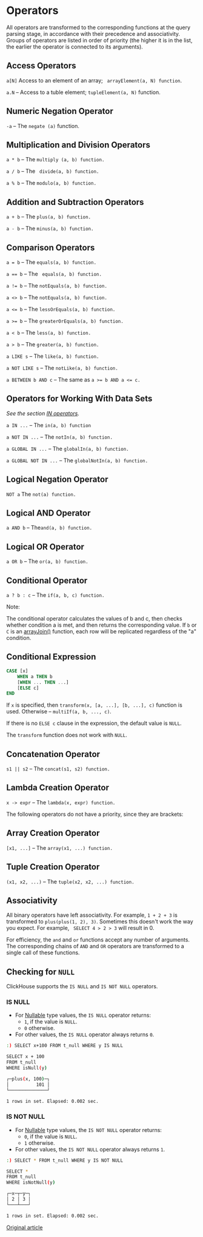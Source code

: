 # Operators

All operators are transformed to the corresponding functions at the query parsing stage, in accordance with their precedence and associativity.
Groups of operators are listed in order of priority (the higher it is in the list, the earlier the operator is connected to its arguments).

## Access Operators

`a[N]`  Access to an element of an array; ` arrayElement(a, N) function`.

`a.N` – Access to a tuble element; `tupleElement(a, N)` function.

## Numeric Negation Operator

`-a`  – The `negate (a)` function.

## Multiplication and Division Operators

`a * b`  – The `multiply (a, b) function.`

`a / b`  – The ` divide(a, b) function.`

`a % b` – The `modulo(a, b) function.`

## Addition and Subtraction Operators

`a + b` – The `plus(a, b) function.`

`a - b`  – The `minus(a, b) function.`

## Comparison Operators

`a = b` – The `equals(a, b) function.`

`a == b` – The ` equals(a, b) function.`

`a != b` – The `notEquals(a, b) function.`

`a <> b` – The `notEquals(a, b) function.`

`a <= b` – The `lessOrEquals(a, b) function.`

`a >= b` – The `greaterOrEquals(a, b) function.`

`a < b` – The `less(a, b) function.`

`a > b` – The `greater(a, b) function.`

`a LIKE s` – The `like(a, b) function.`

`a NOT LIKE s` – The `notLike(a, b) function.`

`a BETWEEN b AND c` – The same as `a >= b AND a <= c.`

## Operators for Working With Data Sets

*See the section [IN operators](select.md/).*

`a IN ...` – The `in(a, b) function`

`a NOT IN ...` – The `notIn(a, b) function.`

`a GLOBAL IN ...` – The `globalIn(a, b) function.`

`a GLOBAL NOT IN ...` – The `globalNotIn(a, b) function.`

## Logical Negation Operator

`NOT a` The `not(a) function.`

## Logical AND Operator

`a AND b` – The`and(a, b) function.`

## Logical OR Operator

`a OR b` – The `or(a, b) function.`

## Conditional Operator

`a ? b : c` – The `if(a, b, c) function.`

Note:

The conditional operator calculates the values of b and c, then checks whether condition a is met, and then returns the corresponding value. If `b` or `C` is an [arrayJoin()](functions/array_join.md#functions_arrayjoin) function, each row will be replicated regardless of the "a" condition.

<a name="operator_case"><a>

## Conditional Expression

``` sql
CASE [x]
    WHEN a THEN b
    [WHEN ... THEN ...]
    [ELSE c]
END
```

If `x` is specified, then `transform(x, [a, ...], [b, ...], c)` function is used. Otherwise – `multiIf(a, b, ..., c)`.

If there is no `ELSE c` clause in the expression, the default value is `NULL`.

The `transform` function does not work with `NULL`.

## Concatenation Operator

`s1 || s2` – The `concat(s1, s2) function.`

## Lambda Creation Operator

`x -> expr` – The `lambda(x, expr) function.`

The following operators do not have a priority, since they are brackets:

## Array Creation Operator

`[x1, ...]` – The `array(x1, ...) function.`

## Tuple Creation Operator

`(x1, x2, ...)` – The `tuple(x2, x2, ...) function.`

## Associativity

All binary operators have left associativity. For example, `1 + 2 + 3` is transformed to `plus(plus(1, 2), 3)`.
Sometimes this doesn't work the way you expect. For example, ` SELECT 4 > 2 > 3`  will result in 0.

For efficiency, the `and` and `or` functions accept any number of arguments. The corresponding chains of `AND` and `OR` operators are transformed to a single call of these functions.

## Checking for `NULL`

ClickHouse supports the `IS NULL` and `IS NOT NULL` operators.

<a name="operator-is-null"></a>

### IS NULL

- For [Nullable](../data_types/nullable.md) type values, the `IS NULL` operator returns:
    - `1`, if the value is `NULL`.
    - `0` otherwise.
- For other values, the `IS NULL` operator always returns `0`.

```bash
:) SELECT x+100 FROM t_null WHERE y IS NULL

SELECT x + 100
FROM t_null
WHERE isNull(y)

┌─plus(x, 100)─┐
│          101 │
└──────────────┘

1 rows in set. Elapsed: 0.002 sec.
```

<a name="operator-is-not-null"></a>

### IS NOT NULL

- For [Nullable](../data_types/nullable.md) type values, the `IS NOT NULL` operator returns:
    - `0`, if the value is `NULL`.
    - `1` otherwise.
- For other values, the `IS NOT NULL` operator always returns `1`.

```bash
:) SELECT * FROM t_null WHERE y IS NOT NULL

SELECT *
FROM t_null
WHERE isNotNull(y)

┌─x─┬─y─┐
│ 2 │ 3 │
└───┴───┘

1 rows in set. Elapsed: 0.002 sec.
```

[Original article](https://clickhouse.yandex/docs/en/query_language/operators/) <!--hide-->
